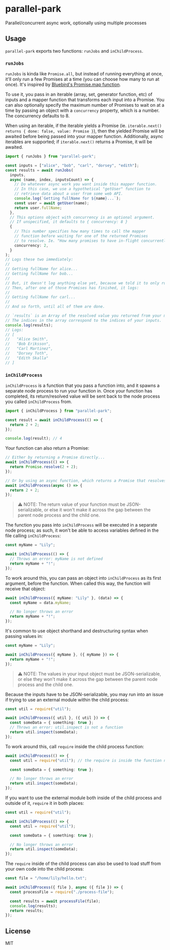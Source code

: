 # parallel-park

Parallel/concurrent async work, optionally using multiple processes

## Usage

`parallel-park` exports two functions: `runJobs` and `inChildProcess`.

### `runJobs`

`runJobs` is kinda like `Promise.all`, but instead of running everything at once, it'll only run a few Promises at a time (you can choose how many to run at once). It's inspired by [Bluebird's Promise.map function](http://bluebirdjs.com/docs/api/promise.map.html).

To use it, you pass in an iterable (array, set, generator function, etc) of inputs and a mapper function that transforms each input into a Promise. You can also optionally specify the maximum number of Promises to wait on at a time by passing an object with a `concurrency` property, which is a number. The concurrency defaults to 8.

When using an iterable, if the iterable yields a Promise (ie. `iterable.next() returns { done: false, value: Promise }`), then the yielded Promise will be awaited before being passed into your mapper function. Additionally, async iterables are supported; if `iterable.next()` returns a Promise, it will be awaited.

```ts
import { runJobs } from "parallel-park";

const inputs = ["alice", "bob", "carl", "dorsey", "edith"];
const results = await runJobs(
  inputs,
  async (name, index, inputsCount) => {
    // Do whatever async work you want inside this mapper function.
    // In this case, we use a hypothetical "getUser" function to
    // retrieve data about a user from some web API.
    console.log(`Getting fullName for ${name}...`);
    const user = await getUser(name);
    return user.fullName;
  },
  // This options object with concurrency is an optional argument.
  // If unspecified, it defaults to { concurrency: 8 }
  {
    // This number specifies how many times to call the mapper
    // function before waiting for one of the returned Promises
    // to resolve. Ie. "How many promises to have in-flight concurrently"
    concurrency: 2,
  }
);
// Logs these two immediately:
//
// Getting fullName for alice...
// Getting fullName for bob...
//
// But, it doesn't log anything else yet, because we told it to only run two things at a time.
// Then, after one of those Promises has finished, it logs:
//
// Getting fullName for carl...
//
// And so forth, until all of them are done.

// `results` is an Array of the resolved value you returned from your mapper function.
// The indices in the array correspond to the indices of your inputs.
console.log(results);
// Logs:
// [
//   "Alice Smith",
//   "Bob Eriksson",
//   "Carl Martinez",
//   "Dorsey Toth",
//   "Edith Skalla"
// ]
```

### `inChildProcess`

`inChildProcess` is a function that you pass a function into, and it spawns a separate node process to run your function in. Once your function has completed, its return/resolved value will be sent back to the node process you called `inChildProcess` from.

```ts
import { inChildProcess } from "parallel-park";

const result = await inChildProcess(() => {
  return 2 + 2;
});

console.log(result); // 4
```

Your function can also return a Promise:

```ts
// Either by returning a Promise directly...
await inChildProcess(() => {
  return Promise.resolve(2 + 2);
});

// Or by using an async function, which returns a Promise that resolves to the function's return value
await inChildProcess(async () => {
  return 2 + 2;
});
```

> ⚠️ NOTE: The return value of your function must be JSON-serializable, or else it won't make it across the gap between the parent node process and the child one.

The function you pass into `inChildProcess` will be executed in a separate node process; as such, it won't be able to access variables defined in the file calling `inChildProcess`:

```ts
const myName = "Lily";

await inChildProcess(() => {
  // Throws an error: myName is not defined
  return myName + "!";
});
```

To work around this, you can pass an object into `inChildProcess` as its first argument, before the function. When called this way, the function will receive that object:

```ts
await inChildProcess({ myName: "Lily" }, (data) => {
  const myName = data.myName;

  // No longer throws an error
  return myName + "!";
});
```

It's common to use object shorthand and destructuring syntax when passing values in:

```ts
const myName = "Lily";

await inChildProcess({ myName }, ({ myName }) => {
  return myName + "!";
});
```

> ⚠️ NOTE: The values in your input object must be JSON-serializable, or else they won't make it across the gap between the parent node process and the child one.

Because the inputs have to be JSON-serializable, you may run into an issue if trying to use an external module within the child process:

```ts
const util = require("util");

await inChildProcess({ util }, ({ util }) => {
  const someData = { something: true };
  // Throws an error: util.inspect is not a function
  return util.inspect(someData);
});
```

To work around this, call `require` inside the child process function:

```ts
await inChildProcess(() => {
  const util = require("util"); // the require is inside the function now

  const someData = { something: true };

  // No longer throws an error
  return util.inspect(someData);
});
```

If you want to use the external module both inside of the child process and outside of it, `require` it in both places:

```ts
const util = require("util");

await inChildProcess(() => {
  const util = require("util");

  const someData = { something: true };

  // No longer throws an error
  return util.inspect(someData);
});
```

The `require` inside of the child process can also be used to load stuff from your own code into the child process:

```ts
const file = "/home/lily/hello.txt";

await inChildProcess({ file }, async ({ file }) => {
  const processFile = require("./process-file");

  const results = await processFile(file);
  console.log(results);
  return results;
});
```

## License

MIT
